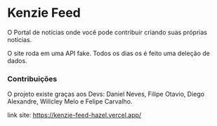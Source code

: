# Kenzie Feed

O Portal de notícias onde você pode contribuir criando suas próprias notícias.

O site roda em uma API fake. Todos os dias os é feito uma deleção de dados.

<h3>Contribuições</h3>

O projeto existe graças aos Devs: Daniel Neves, Filipe Otavio, Diego Alexandre, Willcley Melo e Felipe Carvalho.

link site: 
https://kenzie-feed-hazel.vercel.app/
